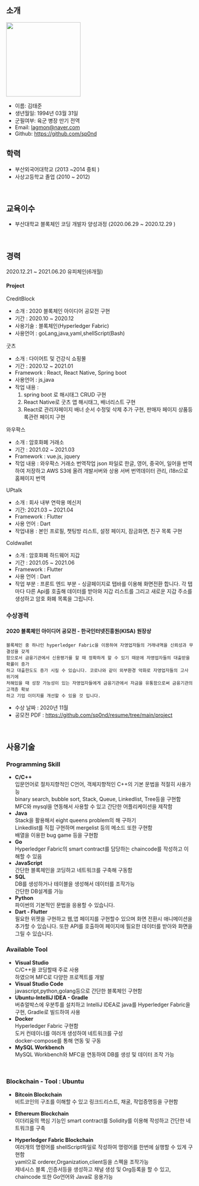 ## 소개
<img src="https://user-images.githubusercontent.com/67685987/102018486-d9a5eb00-3db0-11eb-9510-9111cbd07a20.jpg" width="200">

- 이름: 김태준
- 생년월일: 1994년 03월 31일
- 군필여부: 육군 병장 만기 전역
- Email: lagmon@naver.com
- Github: https://github.com/sp0nd

## 학력

- 부산외국어대학교 (2013 ~2014 중퇴 )
- 사상고등학교 졸업 (2010 ~ 2012)

<br>

## 교육이수

- 부산대학교 블록체인 코딩 개발자 양성과정 (2020.06.29 ~ 2020.12.29 )
<br>

## 경력 
2020.12.21 ~ 2021.06.20 유피체인(6개월)

#### Project
CreditBlock<br>
- 소개 : 2020 블록체인 아이디어 공모전 구현
- 기간 : 2020.10 ~ 2020.12
- 사용기술 : 블록체인(Hyperledger Fabric)
- 사용언어 : goLang,java,yaml,shellScript(Bash)

굿츠<br>
- 소개 : 다이어트 및 건강식 쇼핑몰
- 기간 : 2020.12 ~ 2021.01
- Framework : React, React Native, Spring boot
- 사용언어 : js,java
- 작업 내용 : 
    1. spring boot 로 해시태그 CRUD 구현
    2. React Native로 굿츠 앱 해시태그, 배너리스트 구현
    3. React로 관리자페이지 배너 순서 수정및 삭제 추가 구현, 판매자 페이지 상품등록관련 페이지 구현

와우팍스<br>
- 소개 : 암호화폐 거래소
- 기간 : 2021.02 ~ 2021.03
- Framework : vue.js, jquery
- 작업 내용 : 와우팍스 거래소 번역작업 json 파일로 한글, 영어, 중국어, 일어을 번역하여 저장하고 AWS S3에 올려 개발서버와 상용 서버 번역데이터 관리, i18n으로 홈페이지 번역

UPtalk<br>
- 소개 : 회사 내부 연락용 메신저
- 기간: 2021.03 ~ 2021.04
- Framework : Flutter 
- 사용 언어 : Dart
- 작업내용 : 본인 프로필, 챗팅방 리스트, 설정 페이지, 잠금화면, 친구 목록 구현  

Coldwallet<br>
- 소개 : 암호화폐 하드웨어 지갑
- 기간 : 2021.05 ~ 2021.06
- Framework : Flutter
- 사용 언어 : Dart
- 작업 부분 : 프론트 엔드 부분 - 싱글페이지로 탭바를 이용해 화면전환 합니다. 각 탭 마다 다른 Api를 호출해 데이터를 받아와 지갑 리스트를 그리고 새로운 지갑 주소를 생성하고 암호 화폐 목록을 그립니다.


### 수상경력

#### 2020 블록체인 아이디어 공모전 - 한국인터넷진흥원(KISA) 원장상

```
블록체인 중 하나인 hyperledger Fabric을 이용하여 자영업자들의 거래내역을 신뢰성과 무결성을 갖게
함으로서 금융기관에서 신용평가를 할 때 정확하게 할 수 있기 때문에 자영업자들의 대출받을 확률이 증가
하고 대출한도도 증가 시킬 수 있습니다. 코로나와 같이 외부환경 악화로 자영업자들의 고사 위기에 
처해있을 때 성장 가능성이 있는 자영업자들에게 금융기관에서 자금을 유통함으로써 금융기관의 고객층 확보
하고 기업 이미지를 개선할 수 있을 것 입니다.
```
- 수상 날짜 : 2020년 11월 
- 공모전 PDF : https://github.com/sp0nd/resume/tree/main/project
<br>


## 사용기술

### Programming Skill

- **C/C++**<br>
 입문언어로 절차지향적인 C언어, 객체지향적인 C++의 기본 문법을 적절히 사용가능<br>
 binary search, bubble sort, Stack, Queue, Linkedlist, Tree등을 구현함<br>
 MFC와 mysql을 연동해서 사용할 수 있고 간단한 어플리케이션을 제작함<br>
- **Java**<br>
 Stack을 활용해서 eight queens problem의 해 구하기<br>
 Linkedlist를 직접 구현하며 mergelist 등의 메소드 또한 구현함<br>
 배열을 이용한 bug game 등을 구현함<br>
- **Go**<br>
Hyperledger Fabric의 smart contract를 담당하는 chaincode를 작성하고 이해할 수 있음<br>
- **JavaScript**<br>
간단한 블록체인을 코딩하고 네트워크를 구축해 구동함<br>
- **SQL**<br>
DB를 생성하거나 테이블을 생성해서 데이터를 조작가능<br>
간단한 DB설계를 가능<br>
- **Python**<br>
파이썬의 기본적인 문법을 응용할 수 있습니다. <br>
- **Dart - Flutter**<br>
필요한 위젯을 구현하고 웹,앱 페이지를 구현할수 있으며 화면 전환시 애니메이션을 추가할 수 있습니다. 또한 API를 호출하여 페이지에 필요한 데이터를 받아와 화면을 그릴 수 있습니다.


### Available Tool

- **Visual Studio**<br>
 C/C++을 코딩할때 주로 사용<br>
 하였으며 MFC로 다양한 프로젝트를 개발<br>
- **Visual Studio Code**<br> 
 javascript,python,golang등으로 간단한 블록체인 구현함<br>
- **Ubuntu-IntelliJ IDEA - Gradle**<br> 
 버츄얼박스에 우분투를 설치하고 IntelliJ IDEA로 java를 Hyperledger Fabric을 구현, Gradle로 빌드하여 사용<br>
- **Docker**<br> 
Hyperledger Fabric 구현함<br> 
 도커 컨테이너를 여러개 생성하여 네트워크를 구성<br>
 docker-compose를 통해 연동 및 구동 <br>
- **MySQL Workbench**<br>
 MySQL Workbench와 MFC을 연동하여 DB를 생성 및 데이터 조작 가능<br>

<br>

### Blockchain - Tool : Ubuntu

- **Bitcoin Blockchain**<br>
비트코인의 구조를 이해할 수 있고 링크드리스트, 채굴, 작업증명등을 구현함<br>

- **Ethereum Blockchain**<br>
이더리움의 핵심 기능인 smart contract를 Solidity를 이용해 작성하고 간단한 네트워크를 구축<br>

- **Hyperledger Fabric Blockchain**<br>
 여러개의 명령어를 shellScript파일로 작성하여 명령어를 한번에 실행할 수 있게 구현함<br>
 yaml으로 orderer,Organization,client등을 스펙을 조작가능<br>
 제네시스 블록 ,인증서등을 생성하고 채널 생성 및 Org등록을 할 수 있고, chaincode 또한 Go언어와
 Java로 응용가능<br>

